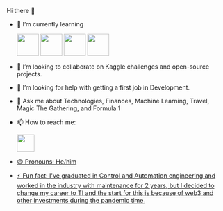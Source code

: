 Hi there 👋

- 🌱 I’m currently learning

  <img src="https://cdn.jsdelivr.net/gh/devicons/devicon/icons/python/python-original-wordmark.svg" width="50" height="50" />
  <img src="https://cdn.jsdelivr.net/gh/devicons/devicon/icons/mysql/mysql-original.svg" width="50" height="50" />
  <img src="https://cdn.jsdelivr.net/gh/devicons/devicon/icons/html5/html5-original-wordmark.svg" width="50" height="50"/>
  <img src="https://cdn.jsdelivr.net/gh/devicons/devicon/icons/git/git-original.svg" width="50" height="50"/>           

- 👯 I’m looking to collaborate on Kaggle challenges and open-source projects.
- 🤔 I’m looking for help with getting a first job in Development.
- 💬 Ask me about Technologies, Finances, Machine Learning, Travel, Magic The Gathering, and Formula 1
- 📫 How to reach me:<div>
  <a href="https://https://www.linkedin.com/in/lucas-belucci/" target="_blank"><img src="https://cdn.jsdelivr.net/gh/devicons/devicon/icons/linkedin/linkedin-original.svg" width="40" height="40" />
- 😄 Pronouns: He/him
- ⚡ Fun fact: I've graduated in Control and Automation engineering and worked in the industry with maintenance for 2 years, but I decided to change my career to TI and the start for this is because of web3 and other investments during the pandemic time.
